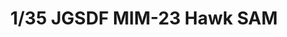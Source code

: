 ---
layout: product
title: "1/35 JGSDF MIM-23 Hawk SAM"
price: "6400" 
desc: "Maketa"
img_path: "/assets/img/AFV35310.jpg"
brand: "N/A"
available: false
special_offer: false
new: false
soon: false
cat: "010000"
subcat: "015100"
subsubcat: "0N/A"
sifra: "AFV35310"
popular: false
---